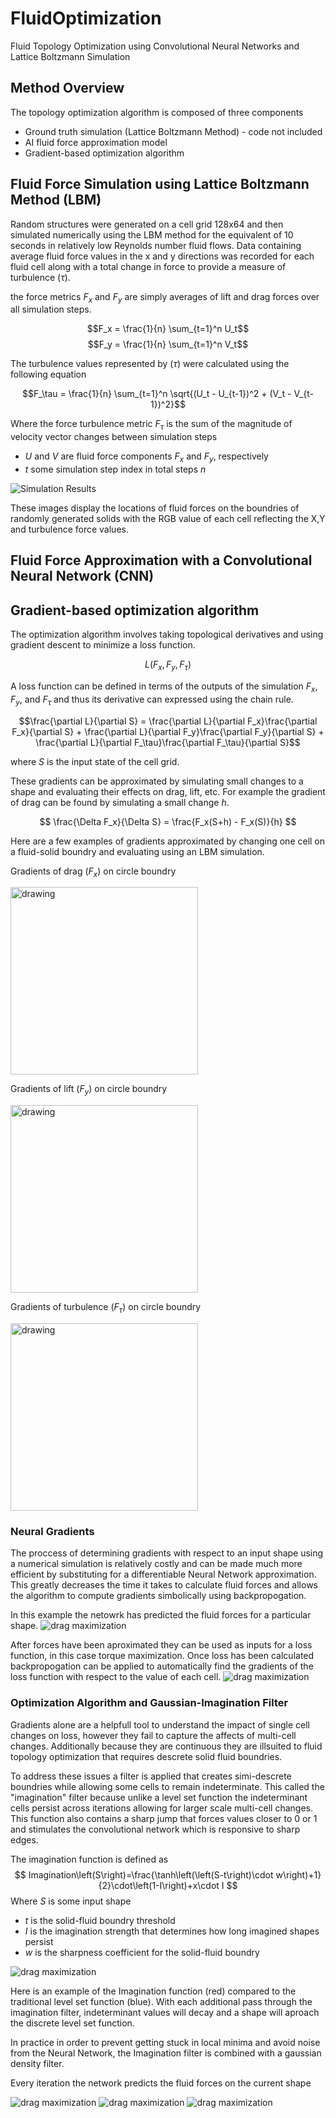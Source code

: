 # FluidOptimization
Fluid Topology Optimization using Convolutional Neural Networks and Lattice Boltzmann Simulation  

## Method Overview
The topology optimization algorithm is composed of three components
- Ground truth simulation (Lattice Boltzmann Method) - code not included
- AI fluid force approximation model
- Gradient-based optimization algorithm

## Fluid Force Simulation using Lattice Boltzmann Method (LBM)
Random structures were generated on a cell grid 128x64 and then simulated numerically using the LBM method for the equivalent of 10 seconds in relatively low Reynolds number fluid flows. Data containing average fluid force values in the x and y directions was recorded for each fluid cell along with a total change in force to provide a measure of turbulence ($`\tau`$). 

the force metrics $`F_x`$ and $`F_y`$ are simply averages of lift and drag forces over all simulation steps.

$$F_x = \frac{1}{n} \sum_{t=1}^n U_t$$
$$F_y = \frac{1}{n} \sum_{t=1}^n V_t$$

<!-- $$
\begin{aligned}
a^2 + b^2 &= c^2 \\
x &= y + z
\end{aligned}
$$ -->

The turbulence values represented by ($`\tau`$) were calculated using the following equation

$$F_\tau = \frac{1}{n} \sum_{t=1}^n \sqrt{(U_t - U_{t-1})^2 + (V_t - V_{t-1})^2}$$

Where the force turbulence metric $`F_\tau`$ is the sum of the magnitude of velocity vector changes between simulation steps
- $`U`$ and $`V`$ are fluid force components $`F_x`$ and $`F_y`$, respectively
- $`t`$ some simulation step index in total steps $`n`$


![Simulation Results](./images/simulationResults.png "Simulation Results")

These images display the locations of fluid forces on the boundries of randomly generated solids with the RGB value of each cell reflecting the X,Y and turbulence force values.

## Fluid Force Approximation with a Convolutional Neural Network (CNN)



## Gradient-based optimization algorithm
<!-- ![Alt text](./images/partialDrag.png "a title")
![Alt text](./images/partialLift.png "a title")
! -->

The optimization algorithm involves taking topological derivatives and using gradient descent to minimize a loss function.

$$
L\left( F_x,F_y,F_\tau\right)
$$

A loss function can be defined in terms of the outputs of the simulation $`F_x,F_y,`$ and $`F_\tau`$ and thus its derivative can expressed using the chain rule.

$$\frac{\partial L}{\partial S} = \frac{\partial L}{\partial F_x}\frac{\partial F_x}{\partial S} + \frac{\partial L}{\partial F_y}\frac{\partial F_y}{\partial S} + \frac{\partial L}{\partial F_\tau}\frac{\partial F_\tau}{\partial S}$$

where $`S`$ is the input state of the cell grid.

These gradients can be approximated by simulating small changes to a shape and evaluating their effects on drag, lift, etc. For example the gradient of drag can be found by simulating a small change $`h`$.

$$
\frac{\Delta F_x}{\Delta S} = \frac{F_x(S+h) - F_x(S)}{h}
$$

Here are a few examples of gradients approximated by changing one cell on a fluid-solid boundry and evaluating using an LBM simulation.

<!-- $$\frac{\partial F_x}{\partial S}$$ -->

Gradients of drag ($`F_x`$) on circle boundry

<img src="./images/partialDrag.png" alt="drawing" width="300"/>

Gradients of lift ($`F_y`$) on circle boundry

<img src="./images/partialLift.png" alt="drawing" width="300"/>

Gradients of turbulence ($`F_\tau`$) on circle boundry

<img src="./images/partialDelta.png" alt="drawing" width="300"/>

### Neural Gradients
The proccess of determining gradients with respect to an input shape using a numerical simulation is relatively costly and can be made much more efficient by substituting for a differentiable Neural Network approximation. This greatly decreases the time it takes to calculate fluid forces and allows the algorithm to compute gradients simbolically using backpropogation.

In this example the netowrk has predicted the fluid forces for a particular shape. 
<img src="./images/predictedForces.png" alt="drag maximization" />

After forces have been aproximated they can be used as inputs for a loss function, in this case torque maximization. Once loss has been calculated backpropogation can be applied to automatically find the gradients of the loss function with respect to the value of each cell.
<img src="./images/gradientmagnitude.png" alt="drag maximization" />

### Optimization Algorithm and Gaussian-Imagination Filter

Gradients alone are a helpfull tool to understand the impact of single cell changes on loss, however they fail to capture the affects of multi-cell changes. Additionally because they are continuous they are illsuited to fluid topology optimization that requires descrete solid fluid boundries.

To address these issues a filter is applied that creates simi-descrete boundries while allowing some cells to remain indeterminate. This called the "imagination" filter because unlike a level set function the indeterminant cells persist across iterations allowing for larger scale multi-cell changes. This function also contains a sharp jump that forces values closer to 0 or 1 and stimulates the convolutional network which is responsive to sharp edges.

The imagination function is defined as 
$$
Imagination\left(S\right)=\frac{\tanh\left(\left(S-t\right)\cdot w\right)+1}{2}\cdot\left(1-I\right)+x\cdot I
$$
Where $`S`$ is some input shape
- $`t`$ is the solid-fluid boundry threshold
- $`I`$ is the imagination strength that determines how long imagined shapes persist
- $`w`$ is the sharpness coefficient for the solid-fluid boundry

<img src="./images/ImaginationFunction.png" alt="drag maximization" />

Here is an example of the Imagination function (red) compared to the traditional level set function (blue). With each additional pass through the imagination filter, indeterminant values will decay and a shape will aproach the discrete level set function.

In practice in order to prevent getting stuck in local minima and avoid noise from the Neural Network, the Imagination filter is combined with a gaussian density filter.

Every iteration the network predicts the fluid forces on the current shape

<img src="./images/dragmax.gif" alt="drag maximization" />
<img src="./images/2x2.gif" alt="drag maximization" />




<img src="./images/torque.gif" alt="drag maximization" />
